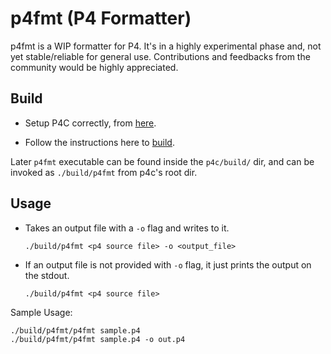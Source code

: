 # p4fmt (P4 Formatter)

p4fmt is a WIP formatter for P4. It's in a highly experimental phase
and, not yet stable/reliable for general use.
Contributions and feedbacks from the community
would be highly appreciated.

## Build
- Setup P4C correctly, from [here](https://github.com/p4lang/p4c#dependencies).

- Follow the instructions here to [build](https://github.com/p4lang/p4c#installing-p4c-from-source).

Later `p4fmt` executable can be found inside the `p4c/build/` dir, and can be invoked as `./build/p4fmt` from p4c's root dir.

## Usage
- Takes an output file with a `-o` flag and writes to it.

    `./build/p4fmt <p4 source file> -o <output_file>`

 - If an output file is not provided with `-o` flag, it just prints the output on the stdout.

    `./build/p4fmt <p4 source file>`

Sample Usage:

    ./build/p4fmt/p4fmt sample.p4
    ./build/p4fmt/p4fmt sample.p4 -o out.p4
